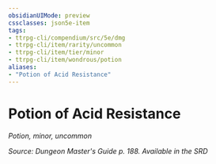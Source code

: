 ```yaml
---
obsidianUIMode: preview
cssclasses: json5e-item
tags:
- ttrpg-cli/compendium/src/5e/dmg
- ttrpg-cli/item/rarity/uncommon
- ttrpg-cli/item/tier/minor
- ttrpg-cli/item/wondrous/potion
aliases: 
- "Potion of Acid Resistance"
---
```

# Potion of Acid Resistance
*Potion, minor, uncommon*  



*Source: Dungeon Master's Guide p. 188. Available in the <span title='Systems Reference Document (5.1)'>SRD</span>*